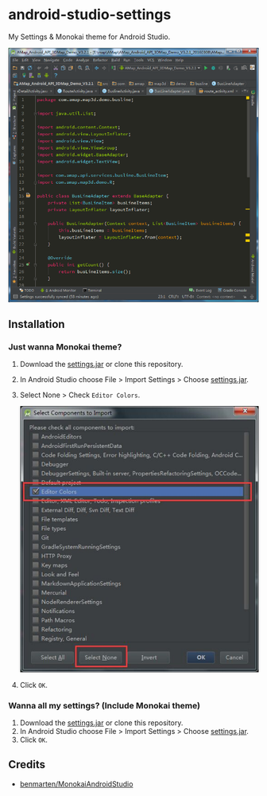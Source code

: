 # android-studio-settings

My Settings & Monokai theme for Android Studio.

![](./assets/screenshot.png)

## Installation

### Just wanna Monokai theme?

1. Download the [settings.jar][] or clone this repository.
2. In Android Studio choose File > Import Settings > Choose [settings.jar][].
3. Select None > Check `Editor Colors`.

    ![just import theme](./assets/just-import-theme.jpg)

4. Click `OK`.

### Wanna all my settings? (Include Monokai theme)

1. Download the [settings.jar][] or clone this repository.
2. In Android Studio choose File > Import Settings > Choose [settings.jar][].
3. Click `OK`.

## Credits

* [benmarten/MonokaiAndroidStudio][]

[settings.jar]: ./settings.jar
[benmarten/MonokaiAndroidStudio]: https://github.com/benmarten/MonokaiAndroidStudio
